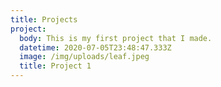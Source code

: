 ```yaml
---
title: Projects
project:
  body: This is my first project that I made.
  datetime: 2020-07-05T23:48:47.333Z
  image: /img/uploads/leaf.jpeg
  title: Project 1
---
```


